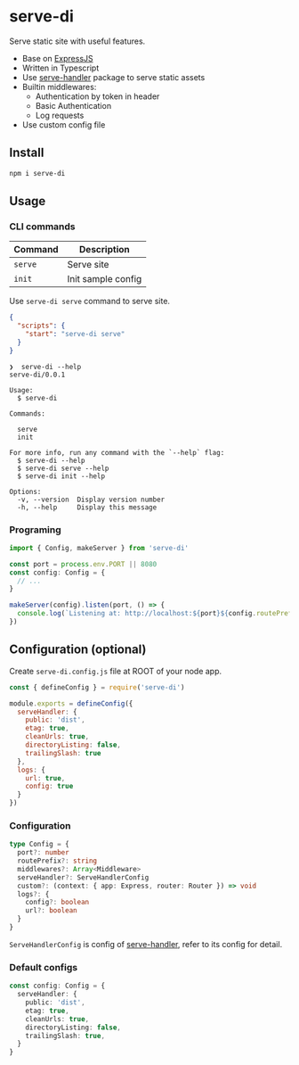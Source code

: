 # serve-di

Serve static site with useful features.

- Base on [ExpressJS](http://expressjs.com/)
- Written in Typescript
- Use [serve-handler](https://github.com/vercel/serve-handler) package to serve static assets
- Builtin middlewares:
    - Authentication by token in header
    - Basic Authentication
    - Log requests
- Use custom config file

## Install

```sh
npm i serve-di
```

## Usage
### CLI commands

| Command | Description        | 
|---------|--------------------|
| `serve` | Serve site         |
| `init`  | Init sample config |

Use `serve-di serve` command to serve site.

```json
{
  "scripts": {
    "start": "serve-di serve"
  }
}
```

```plain
❯  serve-di --help
serve-di/0.0.1

Usage:
  $ serve-di

Commands:

  serve
  init

For more info, run any command with the `--help` flag:
  $ serve-di --help
  $ serve-di serve --help
  $ serve-di init --help

Options:
  -v, --version  Display version number
  -h, --help     Display this message
```
### Programing

```typescript
import { Config, makeServer } from 'serve-di'

const port = process.env.PORT || 8080
const config: Config = {
  // ...
}

makeServer(config).listen(port, () => {
  console.log(`Listening at: http://localhost:${port}${config.routePrefix}`)
})
```

## Configuration (optional)

Create `serve-di.config.js` file at ROOT of your node app.

```js
const { defineConfig } = require('serve-di')

module.exports = defineConfig({
  serveHandler: {
    public: 'dist',
    etag: true,
    cleanUrls: true,
    directoryListing: false,
    trailingSlash: true
  },
  logs: {
    url: true,
    config: true
  }
})

```

### Configuration

```typescript
type Config = {
  port?: number
  routePrefix?: string
  middlewares?: Array<Middleware>
  serveHandler?: ServeHandlerConfig
  custom?: (context: { app: Express, router: Router }) => void
  logs?: {
    config?: boolean
    url?: boolean
  }
}
```

`ServeHandlerConfig` is config of [serve-handler](https://github.com/vercel/serve-handler), refer to its config for
detail.


### Default configs

```typescript
const config: Config = {
  serveHandler: {
    public: 'dist',
    etag: true,
    cleanUrls: true,
    directoryListing: false,
    trailingSlash: true,
  }
}
```
